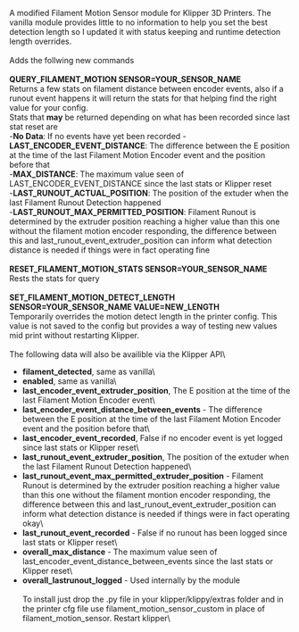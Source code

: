A modified Filament Motion Sensor module for Klipper 3D Printers. The vanilla module provides little to no information to help you set the best detection length so I updated it with status keeping and runtime detection length overrides.\
\
Adds the follwing new commands\
\
**QUERY_FILAMENT_MOTION SENSOR=YOUR_SENSOR_NAME**\
Returns a few stats on filament distance between encoder events, also if a runout event happens it will return the stats for that helping find the right value for your config.\
Stats that **may** be returned depending on what has been recorded since last stat reset are\
-**No Data**: If no events have yet been recorded
-**LAST_ENCODER_EVENT_DISTANCE**:  The difference between the E position at the time of the last Filament Motion Encoder event and the position before that\
-**MAX_DISTANCE**: The maximum value seen of LAST_ENCODER_EVENT_DISTANCE since the last stats or Klipper reset\
-**LAST_RUNOUT_ACTUAL_POSITION**: The position of the extuder when the last Filament Runout Detection happened\
-**LAST_RUNOUT_MAX_PERMITTED_POSITION**: Filament Runout is determined by the extruder position reaching a higher value than this one without the filament motion encoder responding, the difference between this and last_runout_event_extruder_position can inform what detection distance is needed if things were in fact operating fine\
\
**RESET_FILAMENT_MOTION_STATS SENSOR=YOUR_SENSOR_NAME**\
Rests the stats for query\
\
**SET_FILAMENT_MOTION_DETECT_LENGTH SENSOR=YOUR_SENSOR_NAME VALUE=NEW_LENGTH**\
Temporarily overrides the motion detect length in the printer config. This value is not saved to the config but provides a way of testing new values mid print without restarting Klipper.\
\
The following data will also be availible via the Klipper API\
- **filament_detected**, same as vanilla\
- **enabled**, same as vanilla\
- **last_encoder_event_extruder_position**, The E position at the time of the last Filament Motion Encoder event\
- **last_encoder_event_distance_between_events** - The difference between the E position at the time of the last Filament Motion Encoder event and the position before that\
- **last_encoder_event_recorded**, False if no encoder event is yet logged since last stats or Klipper reset\
- **last_runout_event_extruder_position**, The position of the extuder when the last Filament Runout Detection happened\
- **last_runout_event_max_permitted_extruder_position** - Filament Runout is determined by the extruder position reaching a higher value than this one without the filament montion encoder responding, the difference between this and last_runout_event_extruder_position can inform what detection distance is needed if things were in fact operating okay\
- **last_runout_event_recorded** - False if no runout has been logged since last stats or Klipper reset\
- **overall_max_distance** - The maximum value seen of last_encoder_event_distance_between_events since the last stats or Klipper reset\
- **overall_lastrunout_logged** - Used internally by the module\
\
To install just drop the .py file in your klipper/klippy/extras folder and in the printer cfg file use filament_motion_sensor_custom in place of filament_motion_sensor. Restart klipper\
